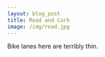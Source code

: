 ```yaml
---
layout: blog_post
title: Road and Curb
image: /img/road.jpg
---
```

Bike lanes here are terribly thin.